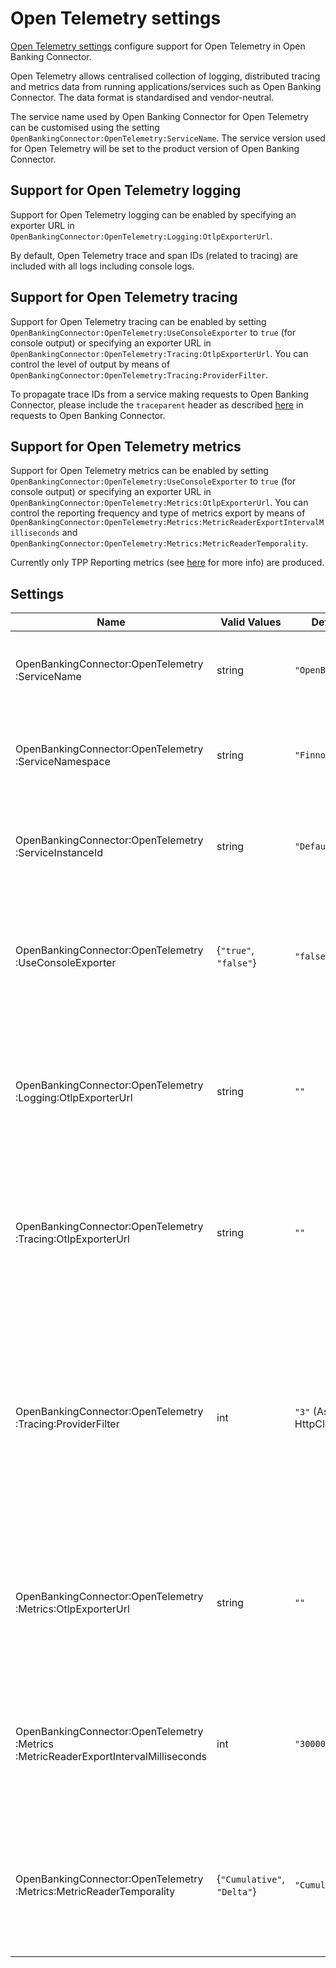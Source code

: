 # Open Telemetry settings

[Open Telemetry settings](#settings) configure support for Open Telemetry in Open Banking Connector.

Open Telemetry allows centralised collection of logging, distributed tracing and metrics data from running applications/services such as Open Banking Connector. The data format is standardised and vendor-neutral.

The service name used by Open Banking Connector for Open Telemetry can be customised using the setting `OpenBankingConnector:OpenTelemetry:ServiceName`. The service version used for Open Telemetry will be set to the product version of Open Banking Connector.

## Support for Open Telemetry logging

Support for Open Telemetry logging can be enabled by specifying an exporter URL in `OpenBankingConnector:OpenTelemetry:Logging:OtlpExporterUrl`.

By default, Open Telemetry trace and span IDs (related to tracing) are included with all logs including console logs.

## Support for Open Telemetry tracing

Support for Open Telemetry tracing can be enabled by setting `OpenBankingConnector:OpenTelemetry:UseConsoleExporter` to `true` (for console output) or specifying an exporter URL in `OpenBankingConnector:OpenTelemetry:Tracing:OtlpExporterUrl`. You can control the level of output by means of `OpenBankingConnector:OpenTelemetry:Tracing:ProviderFilter`.

 To propagate trace IDs from a service making requests to Open Banking Connector, please include the `traceparent` header as described [here](https://doordash.engineering/2021/06/17/leveraging-opentelemetry-for-custom-context-propagation/#:~:text=A%20close%20look%20at%20OpenTelemetry%E2%80%99s%20propagation%20formats) in requests to Open Banking Connector.

## Support for Open Telemetry metrics

Support for Open Telemetry metrics can be enabled by setting `OpenBankingConnector:OpenTelemetry:UseConsoleExporter` to `true` (for console output) or specifying an exporter URL in `OpenBankingConnector:OpenTelemetry:Metrics:OtlpExporterUrl`. You can control the reporting frequency and type of metrics export by means of `OpenBankingConnector:OpenTelemetry:Metrics:MetricReaderExportIntervalMilliseconds` and `OpenBankingConnector:OpenTelemetry:Metrics:MetricReaderTemporality`.

Currently only TPP Reporting metrics (see [here](https://www.openbanking.org.uk/jroc/#documents) for more info) are produced.

## Settings

| Name                                                                                                | Valid Values                | Default Value(s)                       | Description                                                                                                                                                     |
|-----------------------------------------------------------------------------------------------------|-----------------------------|----------------------------------------|-----------------------------------------------------------------------------------------------------------------------------------------------------------------|
| OpenBankingConnector<wbr/>:OpenTelemetry<wbr/>:ServiceName                                          | string                      | `"OpenBankingConnector"`               | Use to customise the service name used with Open Telemetry                                                                                                      |
| OpenBankingConnector<wbr/>:OpenTelemetry<wbr/>:ServiceNamespace                                     | string                      | `"FinnovationLabs"`                    | Use to customise the service namespace used with Open Telemetry                                                                                                 |
| OpenBankingConnector<wbr/>:OpenTelemetry<wbr/>:ServiceInstanceId                                    | string                      | `"Default"`                            | Use to customise the service instance ID used with Open Telemetry                                                                                               |
| OpenBankingConnector<wbr/>:OpenTelemetry<wbr/>:UseConsoleExporter                                   | {`"true"`, `"false"`}       | `"false"`                              | Add console exporter to tracing and metrics. Will send tracing and metrics output to the console.                                                               |
| OpenBankingConnector<wbr/>:OpenTelemetry<wbr/>:Logging<wbr/>:OtlpExporterUrl                        | string                      | `""`                                   | When non-empty, add OTLP (Open Telemetry Protocol) exporter to logging with target URL as specified.                                                            |
| OpenBankingConnector<wbr/>:OpenTelemetry<wbr/>:Tracing<wbr/>:OtlpExporterUrl                        | string                      | `""`                                   | When non-empty, add OTLP (Open Telemetry Protocol) exporter to tracing with target URL as specified.                                                            |
| OpenBankingConnector<wbr/>:OpenTelemetry<wbr/>:Tracing<wbr/>:ProviderFilter                         | int                         | `"3"` (AspNetCore and HttpClient only) | Use to control tracing providers. Provide sum of desired providers where AspNetCore (top-level) = 1, HttpClient (bank requests) = 2, EFCore (database ORM) = 4. |
| OpenBankingConnector<wbr/>:OpenTelemetry<wbr/>:Metrics<wbr/>:OtlpExporterUrl                        | string                      | `""`                                   | When non-empty, add OTLP (Open Telemetry Protocol) exporter to metrics with target URL as specified.                                                            |
| OpenBankingConnector<wbr/>:OpenTelemetry<wbr/>:Metrics<wbr/>:MetricReaderExportIntervalMilliseconds | int                         | `"30000"`                              | Use to control frequency of export of metrics data (e.g. daily, hourly or more frequently when testing).                                                        |
| OpenBankingConnector<wbr/>:OpenTelemetry<wbr/>:Metrics<wbr/>:MetricReaderTemporality                | {`"Cumulative"`, `"Delta"`} | `"Cumulative"`                         | Use to control whether metric counters use cumulative or delta temporality for data export.                                                                     |

